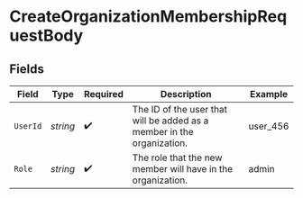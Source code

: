 # CreateOrganizationMembershipRequestBody


## Fields

| Field                                                                  | Type                                                                   | Required                                                               | Description                                                            | Example                                                                |
| ---------------------------------------------------------------------- | ---------------------------------------------------------------------- | ---------------------------------------------------------------------- | ---------------------------------------------------------------------- | ---------------------------------------------------------------------- |
| `UserId`                                                               | *string*                                                               | :heavy_check_mark:                                                     | The ID of the user that will be added as a member in the organization. | user_456                                                               |
| `Role`                                                                 | *string*                                                               | :heavy_check_mark:                                                     | The role that the new member will have in the organization.            | admin                                                                  |